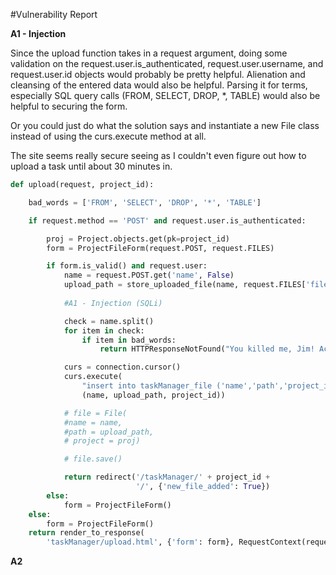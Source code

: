 #Vulnerability Report

**A1 - Injection**

Since the upload function takes in a request argument, doing some validation on the request.user.is_authenticated, request.user.username, and request.user.id objects would probably be pretty helpful. Alienation and cleansing of the entered data would also be helpful. Parsing it for terms, especially SQL query calls (FROM, SELECT, DROP, *, TABLE) would also be helpful to securing the form.

Or you could just do what the solution says and instantiate a new File class instead of using the curs.execute method at all. 

The site seems really secure seeing as I couldn't even figure out how to upload a task until about 30 minutes in.

```Python
def upload(request, project_id):

    bad_words = ['FROM', 'SELECT', 'DROP', '*', 'TABLE']

    if request.method == 'POST' and request.user.is_authenticated:

        proj = Project.objects.get(pk=project_id)
        form = ProjectFileForm(request.POST, request.FILES)

        if form.is_valid() and request.user:
            name = request.POST.get('name', False)
            upload_path = store_uploaded_file(name, request.FILES['file'])
            
            #A1 - Injection (SQLi)

            check = name.split()
            for item in check:
                if item in bad_words:
                    return HTTPResponseNotFound("You killed me, Jim! Actually you tried to SQL inject us, but we caught you.")

            curs = connection.cursor()
            curs.execute(
                "insert into taskManager_file ('name','path','project_id') values ('%s','%s',%s)" %
                (name, upload_path, project_id))

            # file = File(
            #name = name,
            #path = upload_path,
            # project = proj)

            # file.save()

            return redirect('/taskManager/' + project_id +
                            '/', {'new_file_added': True})
        else:
            form = ProjectFileForm()
    else:
        form = ProjectFileForm()
    return render_to_response(
        'taskManager/upload.html', {'form': form}, RequestContext(request))
```


**A2**
